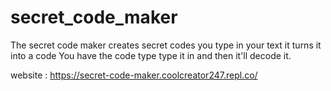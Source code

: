 # secret_code_maker
The secret code maker creates secret codes you type in your text it turns it into a code You have the code type type it in and then it'll decode it.

website : https://secret-code-maker.coolcreator247.repl.co/
